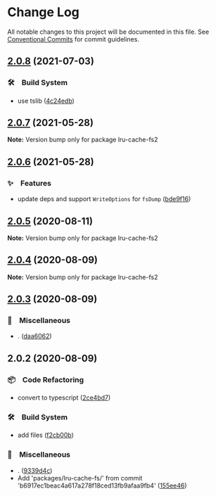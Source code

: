 # Change Log

All notable changes to this project will be documented in this file.
See [Conventional Commits](https://conventionalcommits.org) for commit guidelines.

## [2.0.8](https://github.com/bluelovers/ws-lru/compare/lru-cache-fs2@2.0.7...lru-cache-fs2@2.0.8) (2021-07-03)


### 🛠　Build System

* use tslib ([4c24edb](https://github.com/bluelovers/ws-lru/commit/4c24edb670df44bc88311345db6d5b290b61bbaa))





## [2.0.7](https://github.com/bluelovers/ws-lru/compare/lru-cache-fs2@2.0.6...lru-cache-fs2@2.0.7) (2021-05-28)

**Note:** Version bump only for package lru-cache-fs2





## [2.0.6](https://github.com/bluelovers/ws-lru/compare/lru-cache-fs2@2.0.5...lru-cache-fs2@2.0.6) (2021-05-28)


### ✨　Features

* update deps and support `WriteOptions` for `fsDump` ([bde9f16](https://github.com/bluelovers/ws-lru/commit/bde9f16dc4b9278092748e6b0126b9221baa972a))





## [2.0.5](https://github.com/bluelovers/ws-lru/compare/lru-cache-fs2@2.0.4...lru-cache-fs2@2.0.5) (2020-08-11)

**Note:** Version bump only for package lru-cache-fs2





## [2.0.4](https://github.com/bluelovers/ws-lru/compare/lru-cache-fs2@2.0.3...lru-cache-fs2@2.0.4) (2020-08-09)

**Note:** Version bump only for package lru-cache-fs2





## [2.0.3](https://github.com/bluelovers/ws-lru/compare/lru-cache-fs2@2.0.2...lru-cache-fs2@2.0.3) (2020-08-09)


### 🔖　Miscellaneous

* . ([daa6062](https://github.com/bluelovers/ws-lru/commit/daa60626554e30e25fe8522a79b259e27d7df032))





## 2.0.2 (2020-08-09)


### 📦　Code Refactoring

* convert to typescript ([2ce4bd7](https://github.com/bluelovers/ws-lru/commit/2ce4bd7fff90b4e6ac4b42a620091d20698ca2bb))


### 🛠　Build System

* add files ([f2cb00b](https://github.com/bluelovers/ws-lru/commit/f2cb00b28bee30f38abbb471ea325230598a867a))


### 🔖　Miscellaneous

* . ([9339d4c](https://github.com/bluelovers/ws-lru/commit/9339d4ca602870b9a3cfd63a0b72c77a0e117385))
* Add 'packages/lru-cache-fs/' from commit 'b6917ec1beac4a617a278f18ced13fb9afaa9fb4' ([155ee46](https://github.com/bluelovers/ws-lru/commit/155ee46567e92d71c77e67b6ffb995d51ad715af))
